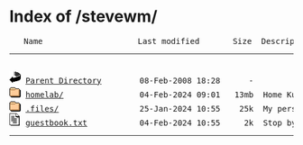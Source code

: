 <H1>Index of /stevewm/</H1>
<pre>   Name                    Last modified       Size  Description
<hr>
<picture><img src="icons/back.gif" alt="[DIR]" width="20" height="22"></picture> <a href="https://github.com/">Parent Directory</A>        08-Feb-2008 18:28      -  
<picture><img src="icons/folder.gif" alt="[DIR]" width="20" height="22"></picture> <a href="https://github.com/stevewm/homelab">homelab/</A>                04-Feb-2024 09:01   13mb  Home Kubernetes cluster
<picture><img src="icons/folder.gif" alt="[DIR]" width="20" height="22"></picture> <a href="https://github.com/stevewm/dotfiles">.files/</A>                 25-Jan-2024 10:55    25k  My personal dotfiles
<picture><img src="icons/text.gif" alt="[TXT]" width="20" height="22"></picture> <a href="https://github.com/stevewm/stevewm/issues">guestbook.txt</A>           04-Feb-2024 10:55     2k  Stop by and say hi!
</pre>
<hr>